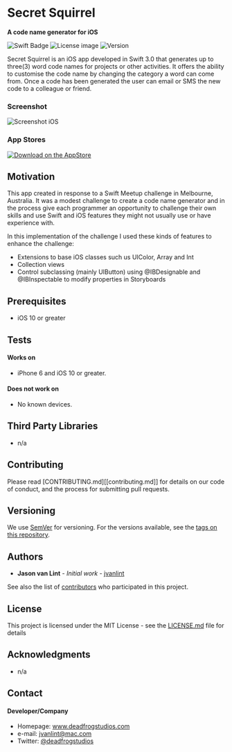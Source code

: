 # Secret Squirrel
**A code name generator for iOS**

![Swift Badge](https://img.shields.io/badge/language-Swift%203.0-orange.svg) ![License image](https://img.shields.io/badge/license-MIT-blue.svg) ![Version](https://img.shields.io/badge/version-1.0.3-green.svg)

Secret Squirrel is an iOS app developed in Swift 3.0 that generates up to three(3) word code names for projects or other activities. It offers the ability to customise the code name by changing the category a word can come from. Once a code has been generated the user can email or SMS the new code to a colleague or friend.

### Screenshot

![Screenshot iOS](http://url/screenshot-appname-ios.png "screenshot iOS")

### App Stores

<!-- edit this image location -->
[![Download on the AppStore](https://raw.github.com/repat/README-template/master/appstore.png)](https://itunes.apple.com/US/app/id1252605463?mt=8)

## Motivation

This app created in response to a Swift Meetup challenge in Melbourne, Australia. It was a modest challenge to create a code name generator and in the process give each programmer an opportunity to challenge their own skills and use Swift and iOS features they might not usually use or have experience with.

In this implementation of the challenge I used these kinds of features to enhance the challenge:
- Extensions to base iOS classes such us UIColor, Array and Int
- Collection views
- Control subclassing (mainly UIButton) using @IBDesignable and @IBInspectable to modify properties in Storyboards


## Prerequisites
* iOS 10 or greater

## Tests
#### Works on
* iPhone 6 and iOS 10 or greater.

#### Does not work on
* No known devices.


## Third Party Libraries

* n/a

## Contributing

Please read [CONTRIBUTING.md][[contributing.md]] for details on our code of conduct, and the process for submitting pull requests.

## Versioning

We use [SemVer](http://semver.org/) for versioning. For the versions available, see the [tags on this repository](https://github.com/jvanlint/SecretSquirrel/tags).

## Authors

* **Jason van Lint** - *Initial work* - [jvanlint](https://github.com/jvanlint)

See also the list of [contributors](https://github.com/jvanlint/SecretSquirrel/contributors) who participated in this project.

## License

This project is licensed under the MIT License - see the [LICENSE.md](LICENSE.md) file for details

## Acknowledgments

* n/a

## Contact
#### Developer/Company
* Homepage: www.deadfrogstudios.com
* e-mail: jvanlint@mac.com
* Twitter: [@deadfrogstudios](https://twitter.com/deadfrogstudios)
